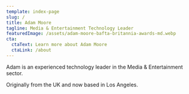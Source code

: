 ```yaml
---
template: index-page
slug: /
title: Adam Moore
tagline: Media & Entertainment Technology Leader
featuredImage: /assets/adam-moore-bafta-britannia-awards-md.webp
cta:
  ctaText: Learn more about Adam Moore
  ctaLink: /about
---
```

Adam is an experienced technology leader in the Media & Entertainment sector.

Originally from the UK and now based in Los Angeles.